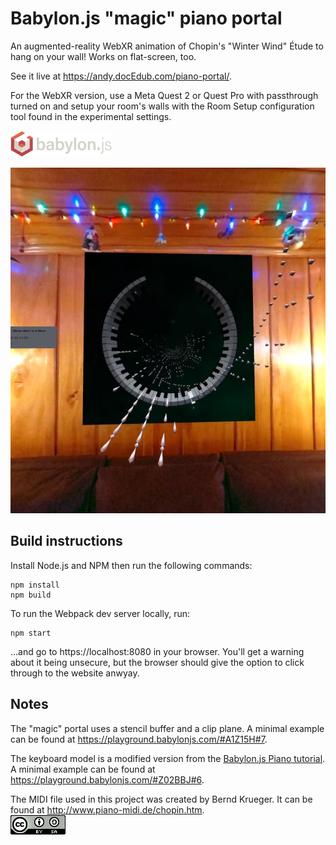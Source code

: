# Babylon.js "magic" piano portal

An augmented-reality WebXR animation of Chopin's "Winter Wind" Étude to hang on your wall! Works on flat-screen, too.

See it live at https://andy.docEdub.com/piano-portal/.

For the WebXR version, use a Meta Quest 2 or Quest Pro with passthrough turned on and setup your room's walls with the Room Setup configuration tool found in the experimental settings.

[![](images/babylonjs-logo.png)](https://www.babylonjs.com/)

![](images/preview.png)


## Build instructions

Install Node.js and NPM then run the following commands:
```
npm install
npm build
```

To run the Webpack dev server locally, run:
```
npm start
```
...and go to https://localhost:8080 in your browser. You'll get a warning about it being unsecure, but the browser should give the option to click through to the website anwyay.


## Notes

The "magic" portal uses a stencil buffer and a clip plane. A minimal example can be found at https://playground.babylonjs.com/#A1Z15H#7.

The keyboard model is a modified version from the [Babylon.js Piano tutorial](https://learn.microsoft.com/en-us/windows/mixed-reality/develop/javascript/tutorials/babylonjs-webxr-piano/keyboard-interaction-03). A minimal example  can be found at https://playground.babylonjs.com/#Z02BBJ#6.

The MIDI file used in this project was created by Bernd Krueger. It can be found at http://www.piano-midi.de/chopin.htm.
<br>
[![](images/CC_BY-SA_3.0_DE.png)](https://creativecommons.org/licenses/by-sa/3.0/de/deed.en)
